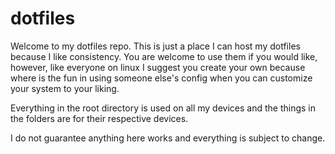 # dotfiles
Welcome to my dotfiles repo. This is just a place I can host my dotfiles because I like consistency. You are welcome to use them if you would like, however, like everyone on linux I suggest you create your own because where is the fun in using someone else's config when you can customize your system to your liking.

Everything in the root directory is used on all my devices and the things in the folders are for their respective devices.

I do not guarantee anything here works and everything is subject to change.
